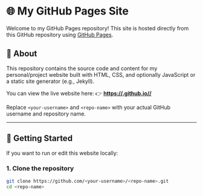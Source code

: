 # 🌐 My GitHub Pages Site

Welcome to my GitHub Pages repository! This site is hosted directly from this GitHub repository using [GitHub Pages](https://pages.github.com/).

## 📄 About

This repository contains the source code and content for my personal/project website built with HTML, CSS, and optionally JavaScript or a static site generator (e.g., Jekyll).

You can view the live website here:
👉 **[https://<your-username>.github.io/<repo-name>/](https://<your-username>.github.io/<repo-name>/)**

Replace `<your-username>` and `<repo-name>` with your actual GitHub username and repository name.

---

## 🚀 Getting Started

If you want to run or edit this website locally:

### 1. Clone the repository

```bash
git clone https://github.com/<your-username>/<repo-name>.git
cd <repo-name>
